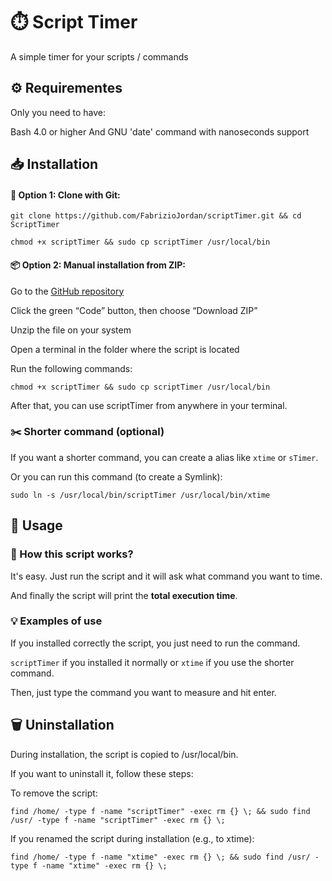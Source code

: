 # ⏱️ Script Timer

A simple timer for your scripts / commands

## ⚙️ Requirementes

Only you need to have:

Bash 4.0 or higher
And GNU 'date' command with nanoseconds support


## 📥 Installation

#### 🔧 Option 1: Clone with Git:

```
git clone https://github.com/FabrizioJordan/scriptTimer.git && cd ScriptTimer
```

```
chmod +x scriptTimer && sudo cp scriptTimer /usr/local/bin
```

#### 📦 Option 2: Manual installation from ZIP:

Go to the [GitHub repository](https://github.com/FabrizioJordan/scriptTimer)

Click the green “Code” button, then choose “Download ZIP”

Unzip the file on your system

Open a terminal in the folder where the script is located

Run the following commands:

```
chmod +x scriptTimer && sudo cp scriptTimer /usr/local/bin
```


After that, you can use scriptTimer from anywhere in your terminal.


### ✂️ Shorter command (optional)

If you want a shorter command, you can create a alias like ```xtime``` or ```sTimer```.

Or you can run this command (to create a Symlink):

```
sudo ln -s /usr/local/bin/scriptTimer /usr/local/bin/xtime
```


## 🧪 Usage


### 📘 How this script works?

It's easy. Just run the script and it will ask what command you want to time.

And finally the script will print the **total execution time**. 

### 💡 Examples of use

If you installed correctly the script, you just need to run the command.

```scriptTimer``` if you installed it normally or ```xtime``` if you use the shorter command.       

Then, just type the command you want to measure and hit enter.



## 🗑️ Uninstallation

During installation, the script is copied to /usr/local/bin. 

If you want to uninstall it, follow these steps:

To remove the script:

```
find /home/ -type f -name "scriptTimer" -exec rm {} \; && sudo find /usr/ -type f -name "scriptTimer" -exec rm {} \;
```

If you renamed the script during installation (e.g., to xtime):

```
find /home/ -type f -name "xtime" -exec rm {} \; && sudo find /usr/ -type f -name "xtime" -exec rm {} \;
```


